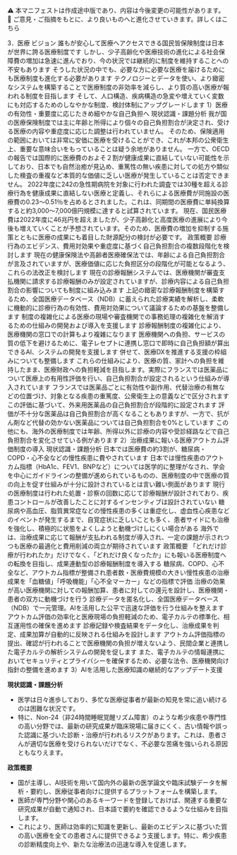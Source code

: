 ⚠️ 本マニフェストは作成途中版であり、内容は今後変更の可能性があります。
💬 ご意見・ご指摘をもとに、より良いものへと進化させていきます。詳しくはこちら

3．医療
ビジョン
誰もが安心して医療へアクセスできる国民皆保険制度は日本が世界に誇る医療制度です
しかし、少子高齢化や医療技術の進化による社会保障費の増加は急速に進んでおり、今の状況では継続的に制度を維持することへの不安もあります
そうした状況の中でも、必要な方に必要な医療を届けるためにも医療制度も進化する必要があります
テクノロジーとデータを使い、より緻密なシステムを構築することで医療制度の非効率を減らし、より質の高い医療が報われる制度を目指します
そして、人口構造、疾病構造の急変や増えていく変数にも対応するためのしなやかな制度、検討体制にアップグレードします
1）医療の有効性・重要度に応じたきめ細やかな自己負担へ
現状認識・課題分析
我が国の医療保険制度では主に年齢と所得により個々の自己負担割合が決定され、受ける医療の内容や重症度に応じた調整は行われていません。
そのため、保険適用の範囲においては非常に安価に医療を受けることができ、これが本邦の公衆衛生上、重要な意味合いをもっていることは疑う余地がありません。
一方で、OECDの報告では国際的に医療費のおよそ２割が健康成果に直結していない可能性を示しており、日本でも自然治癒が見込め、重篤性の無い疾患に対しての処方や類似した検査の重複など本質的な価値に乏しい医療が発生していることは否定できません。
2022年度に242の急性期病院を対象に行われた調査では30種を超える診療行為を健康成果に直結しない医療と定義し、それらによる医療費が同施設の医療費の0.23〜0.51％を占めるとされました。これは、同期間の医療費に単純換算すると約3,000〜7,000億円規模に達すると試算されています。
現在、国民医療費は2022年度に46兆円を超えましたが、少子高齢化と高度医療の進展により今後も増えていくことが予想されています。そのため、医療費の増加を抑制する施策とともに医療の成果にも着目した財源配分の検討が必要です。
政策概要
診療行為のエビデンス、費用対効果や重症度に基づく自己負担割合の複数段階化を検討します
現在の健康保険法や高齢者医療確保法では、年齢による自己負担割合が言及されていますが、医療価値に応じた負担区分の段階化が可能となるよう、これらの法改正を検討します
現在の診療報酬システムでは、医療機関が審査支払機関に請求する診療報酬のみが設定されていますが、診療内容による自己負担割合の影響についても制度に組み込みます
上記の緻密な診療報酬制度を構築するため、全国医療データベース（NDB）に蓄えられた診療実績を解析し、柔軟に機動的に診療行為の有効性、費用対効果について議論するための基盤を整備します
制度の複雑化による医療の現場や審査機関での事務処理の複雑化を解消するための仕組みの開発および導入を支援します
診療報酬制度の複雑化により、医療機関の窓口での計算もより複雑になります
医療機関への負担、サービスの質の低下を避けるために、電子レセプトに連携し窓口で即時に自己負担額が算出できるAI、システムの開発を支援します
併せて、医療DXを推進する支援の枠組みについても整備します
これらの仕組みにより、医療の質、家計への負担を維持したまま、医療財政への負担軽減を目指します。実際にフランスでは医薬品について医療上の有用性評価を行い、自己負担割合が設定されるという仕組みが導入されています
フランスでは医薬品ごとに有効性や副作用、代替治療の有無などの位置づけ、対象となる疾患の重篤度、公衆衛生上の意義などで区分されます
この評価に基づいて、外来用医薬品の自己負担割合が段階的に設定されます
評価が不十分な医薬品は自己負担割合が高くなることもありますが、一方で、抗がん剤など代替の効かない医薬品については自己負担割合を0%としています
この他にも、海外の医療制度では年齢、所得以外に診療の内容や受診経路などで自己負担割合を変化させている例があります
2）治療成果に報いる医療アウトカム評価制度の導入
現状認識・課題分析
日本では医療費の約3割が、糖尿病・COPD・心不全などの慢性疾患に費やされています
日本では慢性疾患のアウトカム指標（HbA1c、FEV1、BNPなど）については医学的に整理がなされ、学会を中心にガイドラインの整備が進められているものの、医療制度の中で医療の質の向上を促す仕組みが十分に設計されているとは言い難い側面があります
現行の医療制度は行われた処置・診察の回数に応じて診療報酬が設計されており、疾患コントロールが改善したことに対するインセンティブは設計されていない
糖尿病や高血圧、脂質異常症などの慢性疾患の多くは重症化し、虚血性心疾患などのイベントが発生するまで、自覚症状に乏しいことも多く、患者サイドにも治療を強化し、積極的に状態をよくしようと動機づけしにくい場合がある
海外では、治療成果に応じて報酬が支払われる制度が導入され、一定の課題が示されつつも医療の最適化と費用削減の両立が期待されています
政策概要
「どれだけ診療が行われたか」だけでなく、「どれだけ良くなったか」にも報いる医療制度への転換を目指し、成果連動型の診療報酬制度を導入する
糖尿病、COPD、心不全など、アウトカム指標が整備され患者数・医療費規模の大きい慢性疾患の治療成果を「血糖値」「呼吸機能」「心不全マーカー」などの指標で評価
治療の効果が高い医療機関に対しての報酬加算、患者に対しての還元を設計し、医療機関・患者の双方に動機づけを行う
診療データを匿名化し、全国医療データベース（NDB）で一元管理。AIを活用した公平で迅速な評価を行う仕組みを整えます
アウトカム評価の効率化と医療現場の負担軽減のため、電子カルテの標準化、相互運用性の確保を進めます
診療記録や検査結果をデータ化し、治療成果を判定、成果加算が自動的に反映される仕組みを設計します
アウトカム評価指標の提出、確認が行われることで医療機関の負担が増えないよう、民間企業と連携した電子カルテの解析システムの開発を促します
また、電子カルテの情報連携においてセキュリティとプライバシーを確保するため、必要な法令、医療機関向け指針の整備を進めます
3）AIを活用した医療知識の継続的なアップデート支援

**現状認識・課題分析**

*   医学は日々進歩しており、多忙な医療従事者が最新の知見を常に追い続けるのは困難な状況です。
*   特に、Non-24（非24時間睡眠覚醒リズム障害）のような希少疾患や専門性の高い分野では、最新の研究成果が臨床現場に届きにくく、古い情報や誤った認識に基づいた診断・治療が行われるリスクがあります。これは、患者さんが適切な医療を受けられないだけでなく、不必要な苦痛を強いられる原因ともなりえます。

**政策概要**

*   国が主導し、AI技術を用いて国内外の最新の医学論文や臨床試験データを解析・要約し、医療従事者向けに提供するプラットフォームを構築します。
*   医師が専門分野や関心のあるキーワードを登録しておけば、関連する重要な研究成果が自動で通知され、日本語で要約を確認できるような仕組みを目指します。
*   これにより、医師は効率的に知識を更新し、最新のエビデンスに基づいた質の高い医療を全ての患者さんに提供できるよう支援します。特に、希少疾患の診断精度向上や、新たな治療法の迅速な導入を促進します。